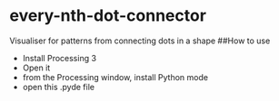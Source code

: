 # every-nth-dot-connector
Visualiser for patterns from connecting dots in a shape
##How to use
- Install Processing 3
- Open it
- from the Processing window, install Python mode
- open this .pyde file
